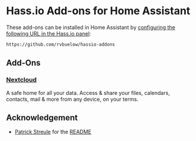 # Hass.io Add-ons for Home Assistant

These add-ons can be installed in Home Assistant by [configuring the following URL in the Hass.io panel](https://home-assistant.io/hassio/installing_third_party_addons/):

```txt
https://github.com/rvbuelow/hassio-addons
```

## Add-Ons

### [Nextcloud](nextcloud)

A safe home for all your data. Access & share your files, calendars, contacts, mail & more from any device, on your terms.

## Acknowledgement

- [Patrick Streule](https://github.com/pstreule) for the [README](https://github.com/pstreule/hassio-addons/blob/master/README.md)
